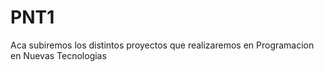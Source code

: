 # PNT1
Aca subiremos los distintos proyectos que realizaremos en Programacion en Nuevas Tecnologias
